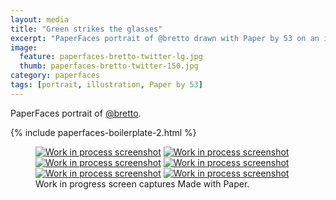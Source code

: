 ```yaml
---
layout: media
title: "Green strikes the glasses"
excerpt: "PaperFaces portrait of @bretto drawn with Paper by 53 on an iPad."
image: 
  feature: paperfaces-bretto-twitter-lg.jpg
  thumb: paperfaces-bretto-twitter-150.jpg
category: paperfaces
tags: [portrait, illustration, Paper by 53]
---
```


PaperFaces portrait of [@bretto](http://twitter.com/bretto).

{% include paperfaces-boilerplate-2.html %}

<figure class="third">
	<a href="{{ site.url }}/images/paperfaces-bretto-process-1-lg.jpg"><img src="{{ site.url }}/images/paperfaces-bretto-process-1-600.jpg" alt="Work in process screenshot"></a>
	<a href="{{ site.url }}/images/paperfaces-bretto-process-2-lg.jpg"><img src="{{ site.url }}/images/paperfaces-bretto-process-2-600.jpg" alt="Work in process screenshot"></a>
	<a href="{{ site.url }}/images/paperfaces-bretto-process-3-lg.jpg"><img src="{{ site.url }}/images/paperfaces-bretto-process-3-600.jpg" alt="Work in process screenshot"></a>
	<a href="{{ site.url }}/images/paperfaces-bretto-process-4-lg.jpg"><img src="{{ site.url }}/images/paperfaces-bretto-process-4-600.jpg" alt="Work in process screenshot"></a>
	<a href="{{ site.url }}/images/paperfaces-bretto-process-5-lg.jpg"><img src="{{ site.url }}/images/paperfaces-bretto-process-5-600.jpg" alt="Work in process screenshot"></a>
	<a href="{{ site.url }}/images/paperfaces-bretto-process-6-lg.jpg"><img src="{{ site.url }}/images/paperfaces-bretto-process-6-600.jpg" alt="Work in process screenshot"></a>
	<figcaption>Work in progress screen captures Made with Paper.</figcaption>
</figure>